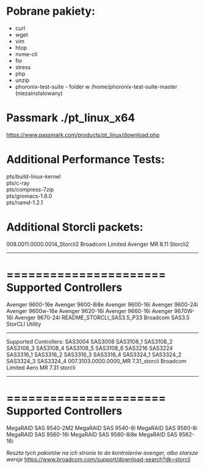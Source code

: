 # Pobrane pakiety:
- curl
- wget 
- vim
- htop
- nvme-cli
- fio
- stress
- php
- unzip
- phoronix-test-suite - folder w /home/phoronix-test-suite-master (niezainstalowany)
# Passmark ./pt_linux_x64
https://www.passmark.com/products/pt_linux/download.php

# Additional Performance Tests:    
pts/build-linux-kernel    
pts/c-ray    
pts/compress-7zip    
pts/gromacs-1.8.0    
pts/namd-1.2.1

# Additional Storcli packets:
008.0011.0000.0014_Storcli2
Broadcom Limited Avenger MR 8.11 Storcli2
*******************************************
======================
Supported Controllers
==================
Avenger 9600-16e
Avenger 9600-8i8e
Avenger 9600-16i
Avenger 9600-24i
Avenger 9600w-16e
Avenger 9620-16i
Avenger 9660-16i
Avenger 9670W-16i
Avenger 9670-24i
README_STORCLI_SAS3.5_P33
Broadcom SAS3.5 StorCLI Utility
*********************************************************
Supported Controllers:
SAS3004
SAS3008
SAS3108_1
SAS3108_2
SAS3108_3
SAS3108_4
SAS3108_5
SAS3108_6
SAS3216
SAS3224
SAS3316_1
SAS3316_2
SAS3316_3
SAS3316_4
SAS3324_1
SAS3324_2
SAS3324_3
SAS3324_4
007.3103.0000.0000_MR 7.31_storcli
Broadcom Limited Aero MR 7.31 storcli
*******************************************
======================
Supported Controllers
==================
MegaRAID SAS 9540-2M2
MegaRAID SAS 9540-8i
MegaRAID SAS 9560-8i
MegaRAID SAS 9560-16i
MegaRAID SAS 9580-8i8e
MegaRAID SAS 9562-16i

_Reszta tych pakietów na ich stronie to do kontrolerów avenger, albo starsze wersje_
https://www.broadcom.com/support/download-search?dk=storcli
